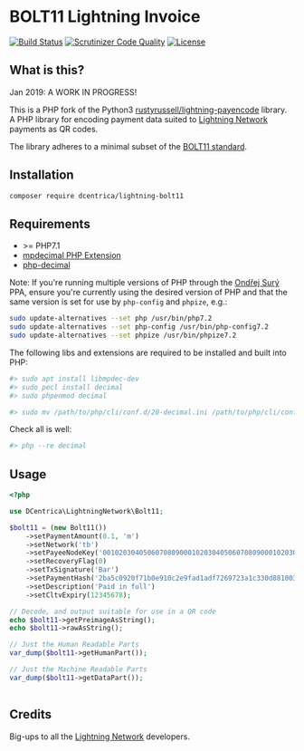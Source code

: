 # BOLT11 Lightning Invoice

[![Build Status](https://api.travis-ci.org/dcentrica/lightning-bolt11.svg?branch=master)](https://travis-ci.org/dcentrica/lightning-bolt11)
[![Scrutinizer Code Quality](https://scrutinizer-ci.com/g/dcentrica/lightning-bolt11/badges/quality-score.png?b=master)](https://scrutinizer-ci.com/g/dcentrica/lightning-bolt11/?branch=master)
[![License](https://poser.pugx.org/dcentrica/lightning-bolt11/license.svg)](https://github.com/dcentrica/lightning-bolt11/blob/master/LICENSE.md)


## What is this?

Jan 2019: A WORK IN PROGRESS!

This is a PHP fork of the Python3 [rustyrussell/lightning-payencode](https://github.com/rustyrussell/lightning-payencode) library. A PHP library for encoding payment data suited to [Lightning Network](https://lightning.network) payments as QR codes.

The library adheres to a minimal subset of the [BOLT11 standard](https://github.com/lightningnetwork/lightning-rfc/blob/master/11-payment-encoding.md).

## Installation

```bash
composer require dcentrica/lightning-bolt11
```

## Requirements

* &gt;= PHP7.1
* [mpdecimal PHP Extension](http://www.bytereef.org/mpdecimal/)
* [php-decimal](http://php-decimal.io/#installation)

Note: If you're running multiple versions of PHP through the [Ondřej Surý](https://launchpad.net/~ondrej/+archive/ubuntu/php) PPA, ensure you're currently using the desired version of PHP and that the same version
is set for use by `php-config` and `phpize`, e.g.:

```sh
sudo update-alternatives --set php /usr/bin/php7.2
sudo update-alternatives --set php-config /usr/bin/php-config7.2
sudo update-alternatives --set phpize /usr/bin/phpize7.2
```

The following libs and extensions are required to be installed and built into PHP:

```sh
#> sudo apt install libmpdec-dev
#> sudo pecl install decimal
#> sudo phpenmod decimal
```


```sh
#> sudo mv /path/to/php/cli/conf.d/20-decimal.ini /path/to/php/cli/conf.d/30-decimal.ini
```

Check all is well:

```sh
#> php --re decimal
```

## Usage

```php
<?php

use DCentrica\LightningNetwork\Bolt11;

$bolt11 = (new Bolt11())
    ->setPaymentAmount(0.1, 'm')
    ->setNetwork('tb')
    ->setPayeeNodeKey('00102030405060708090001020304050607080900010203040506070809010')
    ->setRecoveryFlag(0)
    ->setTxSignature('Bar')
    ->setPaymentHash('2ba5c0920f71b0e910c2e9fad1adf7269723a1c330d881003a2347a624844984')
    ->setDescription('Paid in full')
    ->setCltvExpiry(12345678);

// Decode, and output suitable for use in a QR code
echo $bolt11->getPreimageAsString();
echo $bolt11->rawAsString();

// Just the Human Readable Parts
var_dump($bolt11->getHumanPart());

// Just the Machine Readable Parts
var_dump($bolt11->getDataPart());
    
```

## Credits

Big-ups to all the [Lightning Network](https://lightning.network) developers.
